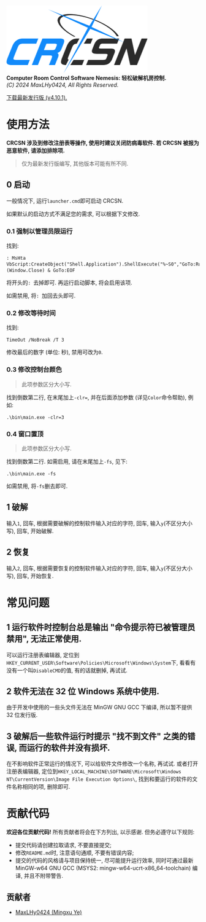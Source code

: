 ![logo](logo.png)\
**Computer Room Control Software Nemesis: 轻松破解机房控制.**\
*(C) 2024 MaxLHy0424, All Rights Reserved.*

[下载最新发行版 (v4.10.1).](https://github.com/MaxLHy0424/CRCSN/releases/download/v4.10.1/CRCSN_v4-10-1_x64.7z)

# 使用方法

**CRCSN 涉及到修改注册表等操作, 使用时建议关闭防病毒软件. 若 CRCSN 被报为恶意软件, 请添加排除项.**

> 仅为最新发行版编写, 其他版本可能有所不同.

## 0 启动

一般情况下, 运行`launcher.cmd`即可启动 CRCSN.

如果默认的启动方式不满足您的需求, 可以根据下文修改.

### 0.1 强制以管理员限运行

找到:
```Batch
: MsHta VbScript:CreateObject("Shell.Application").ShellExecute("%~S0","GoTo:RunAs","","RunAs",1)(Window.Close) & GoTo:EOF
```

将开头的`: `去掉即可. 再运行启动脚本, 将会启用该项. 

如需禁用, 将`: `加回去头即可.

### 0.2 修改等待时间

找到:
```Batch
TimeOut /NoBreak /T 3
```
修改最后的数字 (单位: 秒), 禁用可改为`0`.

### 0.3 修改控制台颜色

> 此项参数区分大小写.

找到倒数第二行, 在末尾加上`-clr=`, 并在后面添加参数 (详见`Color`命令帮助), 例如:
```Batch
.\bin\main.exe -clr=3
```

### 0.4 窗口置顶

> 此项参数区分大小写.

找到倒数第二行. 如需启用, 请在末尾加上`-fs`, 见下:
```Batch
.\bin\main.exe -fs
```

如需禁用, 将`-fs`删去即可.

## 1 破解

输入`1`, 回车, 根据需要破解的控制软件输入对应的字符, 回车, 输入`y`(不区分大小写), 回车, 开始破解.

## 2 恢复

输入`2`, 回车, 根据需要恢复的控制软件输入对应的字符, 回车, 输入`y`(不区分大小写), 回车, 开始恢复.

# 常见问题

## 1 运行软件时控制台总是输出 "命令提示符已被管理员禁用", 无法正常使用.

可以运行注册表编辑器, 定位到`HKEY_CURRENT_USER\Software\Policies\Microsoft\Windows\System`下, 看看有没有一个叫`DisableCMD`的值, 有的话就删掉, 再试试.

## 2 软件无法在 32 位 Windows 系统中使用.

由于开发中使用的一些头文件无法在 MinGW GNU GCC 下编译, 所以暂不提供 32 位发行版.

## 3 破解后一些软件运行时提示 "找不到文件" 之类的错误, 而运行的软件并没有损坏.

在不影响软件正常运行的情况下, 可以给软件文件修改一个名称, 再试试. 或者打开注册表编辑器, 定位到`HKEY_LOCAL_MACHINE\SOFTWARE\Microsoft\Windows NT\CurrentVersion\Image File Execution Options\`, 找到和要运行的软件的文件名称相同的项, 删除即可.

# 贡献代码

**欢迎各位贡献代码!** 所有贡献者将会在下方列出, 以示感谢. 但务必遵守以下规则:
- 提交代码请创建拉取请求, 不要直接提交;
- 修改`README.md`时, 注意语句通顺, 不要有错误内容;
- 提交的代码的风格请与项目保持统一, 尽可能提升运行效率, 同时可通过最新 MinGW-w64 GNU GCC (MSYS2: mingw-w64-ucrt-x86_64-toolchain) 编译, 并且不附带警告.

## 贡献者

- [MaxLHy0424 (Mingxu Ye)](https://github.com/MaxLHy0424)